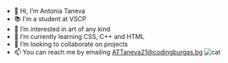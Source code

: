 - 👋 Hi, I’m Antonia Taneva
- 📚 I'm a student at VSCP                                                                 
- 👀 I’m interested in art of any kind
- 🌱 I’m currently learning CSS, C++ and HTML
- 💞️ I’m looking to collaborate on projects
- 📫 You can reach me by emailing ATTaneva21@codingburgas.bg
![cat](https://user-images.githubusercontent.com/107102492/173000299-1639623a-efd4-4526-8f0e-8dd42527bc04.gif) 
                                                           

